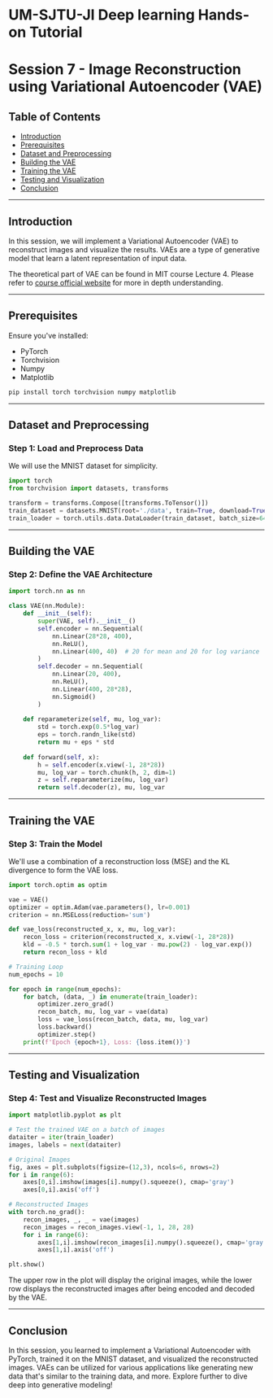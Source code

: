 # UM-SJTU-JI Deep learning Hands-on Tutorial 
# Session 7 - Image Reconstruction using Variational Autoencoder (VAE)

## Table of Contents

- [Introduction](#introduction)
- [Prerequisites](#prerequisites)
- [Dataset and Preprocessing](#dataset-and-preprocessing)
- [Building the VAE](#building-the-vae)
- [Training the VAE](#training-the-vae)
- [Testing and Visualization](#testing-and-visualization)
- [Conclusion](#conclusion)

---

## Introduction

In this session, we will implement a Variational Autoencoder (VAE) to reconstruct images and visualize the results. VAEs are a type of generative model that learn a latent representation of input data.

The theoretical part of VAE can be found in MIT course Lecture 4. Please refer to [course official website](http://introtodeeplearning.com/) for more in depth understanding.

---

## Prerequisites

Ensure you've installed:

- PyTorch
- Torchvision
- Numpy
- Matplotlib

```bash
pip install torch torchvision numpy matplotlib
```

---

## Dataset and Preprocessing

### Step 1: Load and Preprocess Data

We will use the MNIST dataset for simplicity. 

```python
import torch
from torchvision import datasets, transforms

transform = transforms.Compose([transforms.ToTensor()])
train_dataset = datasets.MNIST(root='./data', train=True, download=True, transform=transform)
train_loader = torch.utils.data.DataLoader(train_dataset, batch_size=64, shuffle=True)
```

---

## Building the VAE

### Step 2: Define the VAE Architecture

```python
import torch.nn as nn

class VAE(nn.Module):
    def __init__(self):
        super(VAE, self).__init__()
        self.encoder = nn.Sequential(
            nn.Linear(28*28, 400),
            nn.ReLU(),
            nn.Linear(400, 40)  # 20 for mean and 20 for log variance
        )
        self.decoder = nn.Sequential(
            nn.Linear(20, 400),
            nn.ReLU(),
            nn.Linear(400, 28*28),
            nn.Sigmoid()
        )
    
    def reparameterize(self, mu, log_var):
        std = torch.exp(0.5*log_var)
        eps = torch.randn_like(std)
        return mu + eps * std
    
    def forward(self, x):
        h = self.encoder(x.view(-1, 28*28))
        mu, log_var = torch.chunk(h, 2, dim=1)
        z = self.reparameterize(mu, log_var)
        return self.decoder(z), mu, log_var
```

---

## Training the VAE

### Step 3: Train the Model

We'll use a combination of a reconstruction loss (MSE) and the KL divergence to form the VAE loss.

```python
import torch.optim as optim

vae = VAE()
optimizer = optim.Adam(vae.parameters(), lr=0.001)
criterion = nn.MSELoss(reduction='sum')

def vae_loss(reconstructed_x, x, mu, log_var):
    recon_loss = criterion(reconstructed_x, x.view(-1, 28*28))
    kld = -0.5 * torch.sum(1 + log_var - mu.pow(2) - log_var.exp())
    return recon_loss + kld

# Training Loop
num_epochs = 10

for epoch in range(num_epochs):
    for batch, (data, _) in enumerate(train_loader):
        optimizer.zero_grad()
        recon_batch, mu, log_var = vae(data)
        loss = vae_loss(recon_batch, data, mu, log_var)
        loss.backward()
        optimizer.step()
    print(f'Epoch {epoch+1}, Loss: {loss.item()}')
```

---

## Testing and Visualization

### Step 4: Test and Visualize Reconstructed Images

```python
import matplotlib.pyplot as plt

# Test the trained VAE on a batch of images
dataiter = iter(train_loader)
images, labels = next(dataiter)

# Original Images
fig, axes = plt.subplots(figsize=(12,3), ncols=6, nrows=2)
for i in range(6):
    axes[0,i].imshow(images[i].numpy().squeeze(), cmap='gray')
    axes[0,i].axis('off')

# Reconstructed Images
with torch.no_grad():
    recon_images, _, _ = vae(images)
    recon_images = recon_images.view(-1, 1, 28, 28)
    for i in range(6):
        axes[1,i].imshow(recon_images[i].numpy().squeeze(), cmap='gray')
        axes[1,i].axis('off')

plt.show()
```

The upper row in the plot will display the original images, while the lower row displays the reconstructed images after being encoded and decoded by the VAE.

---

## Conclusion

In this session, you learned to implement a Variational Autoencoder with PyTorch, trained it on the MNIST dataset, and visualized the reconstructed images. VAEs can be utilized for various applications like generating new data that's similar to the training data, and more. Explore further to dive deep into generative modeling!
